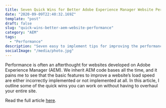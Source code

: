 ```yaml
---
title: Seven Quick Wins for Better Adobe Experience Manager Website Performance
date: "2020-09-09T22:40:32.169Z"
template: "post"
draft: false
slug: "quick-wins-better-aem-website-performance"
category: "AEM"
tags:
  - "Performance"
description: "Seven easy to implement tips for improving the performance of your Adobe Experience Manager-powered website."
socialImage: "/media/photo.jpg"
---
```


Performance is often an afterthought for websites developed on Adobe Experience Manager (AEM). We inherit AEM code bases all the time, and it pains me to see that the basic features to improve a website’s load speed are either incorrectly implemented or not implemented at all. In this article, I outline some of the quick wins you can work on without having to overhaul your entire site.

Read the full article [here](https://www.bounteous.com/insights/2020/09/09/quick-wins-better-aem-website-performance/).
